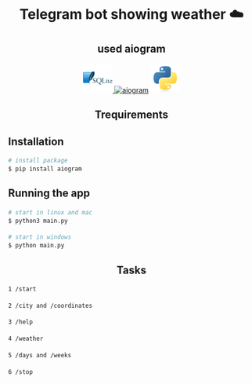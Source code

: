 <h1 align="center">Telegram bot showing weather ☁️</h1>

<h2 align="center">used aiogram</h2>
 <div align="center">
  <a href="https://www.sqlite.org/index.html" target="_blank" rel="noreferrer"> <img src="https://github.com/devicons/devicon/blob/master/icons/sqlite/sqlite-original-wordmark.svg" alt="python" width="60" height="60"/> </a>
 <a href="https://docs.aiogram.dev/en/latest/index.html" target="aiogram"><img src="https://docs.aiogram.dev/en/latest/_static/logo.png" alt="aiogram" width="60" height="60"/></a>
 <a href="https://www.python.org" target="_blank" rel="noreferrer"> <img src="https://raw.githubusercontent.com/devicons/devicon/master/icons/python/python-original.svg" alt="python" width="60" height="60"/> </a>
 </div>
 <!-- https://www.sqlite.org/images/sqlite370_banner.gif -->




<h2 align="center">Trequirements</h2>

## Installation

````bash
# install package
$ pip install aiogram
````
## Running the app

```bash
# start in linux and mac
$ python3 main.py

# start in windows 
$ python main.py
```

<h2 align="center">Tasks</h2>

```bash
1 /start

2 /city and /coordinates

3 /help

4 /weather

5 /days and /weeks

6 /stop
```
<!-- 

## Logic
```bash

+---telegram_bot
 +---start
 |  +---weather
 |   |   +---weather.py
 |  |   +---help.py
 |  |   +---audio.py
 |  |   \---start.py
 |  \---__init__.py
 +---states
 |  +---__init__.py
 |  \---dowload.py
 +---keyboards
 |  |   +---inline
 |   |   |---choice_but_start_test.py
 |   |   \---__init__.py
 |  \---__init__.py
 +---utils
 |  +---__init__.py
 |  \---set_bot_commands.py
 +---app.py
\---loader.py
``` -->